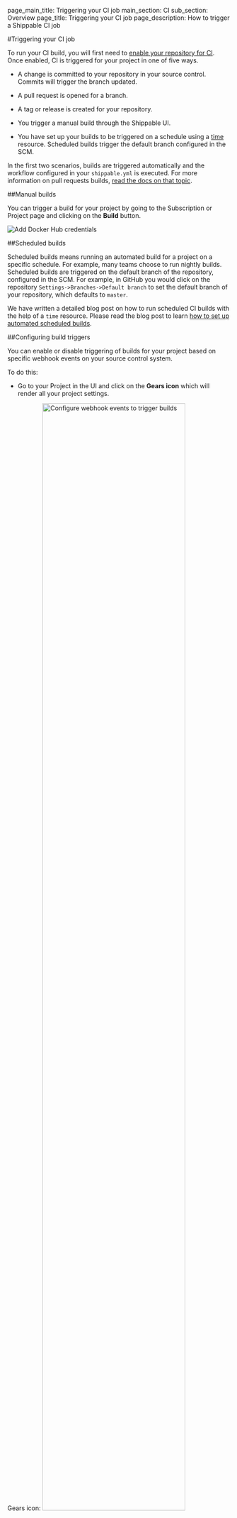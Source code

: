 page_main_title: Triggering your CI job
main_section: CI
sub_section: Overview
page_title: Triggering your CI job
page_description: How to trigger a Shippable CI job

#Triggering your CI job

To run your CI build, you will first need to [enable your repository for CI](enable-project/). Once enabled, CI is triggered for your project in one of five ways.

-  A change is committed to your repository in your source control. Commits will trigger the branch updated.

-  A pull request is opened for a branch.

-  A tag or release is created for your repository.

-  You trigger a manual build through the Shippable UI.

-  You have set up your builds to be triggered on a schedule using a [time](/platform/workflow/resource/time/) resource. Scheduled builds trigger the default branch configured in the SCM.

In the first two scenarios, builds are triggered automatically and the workflow configured in your `shippable.yml` is executed. For more information on pull requests builds, [read the docs on that topic](pull-request-builds/).

##Manual builds

You can trigger a build for your project by going to the Subscription or Project page and clicking on the **Build** button.

<img src="../../images/ci/manual-builds.png" alt="Add Docker Hub credentials">

##Scheduled builds

Scheduled builds means running an automated build for a project on a specific schedule. For example, many teams choose to run nightly builds. Scheduled builds are triggered on the default branch of the repository, configured in the SCM. For example, in GitHub you would click on the repository `Settings->Branches->Default branch` to set the default branch of your repository, which defaults to `master`.

We have written a detailed blog post on how to run scheduled CI builds with the help of a `time` resource. Please read the blog post to learn [how to set up automated scheduled builds](http://blog.shippable.com/setup-nightly-builds-on-shippable).

##Configuring build triggers

You can enable or disable triggering of builds for your project based on specific webhook events on your source control system.

To do this:

- Go to your Project in the UI and click on the **Gears icon** which will render all your project settings.

Gears icon:
<img width="80%" height="80%" src="/images/ci/trigger-job-fig2.png" alt="Configure webhook events to trigger builds">

Project Settings:<br/>
<img src="/images/ci/trigger-job-fig1.png" alt="Configure webhook events to trigger builds">

- You can configure the following:
    - **Pull Requests**: Default value is **Enabled**. Every pull request triggers a build on Shippable when opened. Toggle the control to stop the triggering of builds for pull requests.
    - **Commits**: Default value is **Enabled**. Every commit to the repository triggers a build on Shippable. Toggle the control to stop the triggering of builds for commits.
    - **Tags**: Default value is **Disabled**. To trigger builds for git tag push events, toggle the control.
    - **Releases**: Default value is **Disabled**. To trigger builds for GitHub release
events, toggle the control.This feature is supported only for GitHub.

## Pausing your project

You can 'Pause' a project to stop triggering builds for all events, including webhooks and Assembly Line triggers, by toggling the **Process Webhooks** option in Project Settings. You will still be able to trigger a build manually.

You can 'Resume' a paused project at any time, which will re-establish webhooks and builds will be triggered as expected.

## Serializing jobs for a project

You can disable parallel jobs for any project, if you don't want concurrent execution in spite of available build nodes.

When this setting is disabled, any waiting job will not begin until all processing
jobs have completed.

You can further customize this by selecting the specific branches that you don't
want running in parallel.

<img src="/images/ci/trigger-job-fig1.png" alt="Run Parallel Jobs">

In this example, if jobs are triggered simultaneously for branches `master` and
`prtest`, only one job will be allowed to run at a time, even if the subscription
has two idle nodes.  

However, if this project were to trigger a job on a branch that was not selected, it would start as soon as it finds  an available node.

The serial jobs will run in the order that they were queued.
